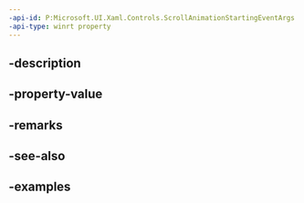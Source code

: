 ```yaml
---
-api-id: P:Microsoft.UI.Xaml.Controls.ScrollAnimationStartingEventArgs.StartPosition
-api-type: winrt property
---
```


## -description

## -property-value

## -remarks

## -see-also

## -examples

